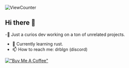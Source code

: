 ![ViewCounter](https://komarev.com/ghpvc/?username=drblgn&color=blueviolet)


## Hi there 👋
-🔭 Just a curios dev working on a ton of unrelated projects.
- 🌱 Currently learning rust.
- 📫 How to reach me: drblgn (discord)

[!["Buy Me A Coffee"](https://www.buymeacoffee.com/assets/img/custom_images/orange_img.png)](https://www.buymeacoffee.com/drblgn)
<!--
**drblgn/drblgn** is a ✨ _special_ ✨ repository because its `README.md` (this file) appears on your GitHub profile.

Here are some ideas to get you started:

- 🔭 I’m currently working on ...
- 🌱 I’m currently learning ...
- 👯 I’m looking to collaborate on ...
- 🤔 I’m looking for help with ...
- 💬 Ask me about ...
- 📫 How to reach me: ...
- 😄 Pronouns: ...
- ⚡ Fun fact: ...
-->
